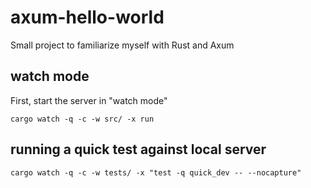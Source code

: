 # axum-hello-world
Small project to familiarize myself with Rust and Axum

## watch mode
First, start the server in "watch mode"
```
cargo watch -q -c -w src/ -x run
```

## running a quick test against local server
```
cargo watch -q -c -w tests/ -x "test -q quick_dev -- --nocapture"
```
